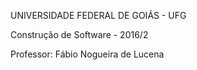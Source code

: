 UNIVERSIDADE FEDERAL DE GOIÁS - UFG 

Construção de Software - 2016/2

Professor: Fábio Nogueira de Lucena


